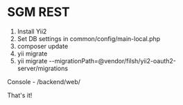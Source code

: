 SGM REST
===============================

1) Install Yii2
2) Set DB settings in common/config/main-local.php
3) composer update
4) yii migrate
5) yii migrate --migrationPath=@vendor/filsh/yii2-oauth2-server/migrations

Console - /backend/web/

That's it!